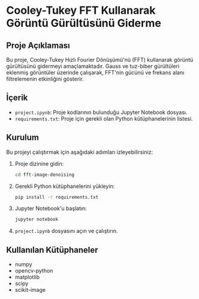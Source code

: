 # Cooley-Tukey FFT Kullanarak Görüntü Gürültüsünü Giderme

## Proje Açıklaması

Bu proje, Cooley-Tukey Hızlı Fourier Dönüşümü'nü (FFT) kullanarak görüntü gürültüsünü gidermeyi amaçlamaktadır. Gauss ve tuz-biber gürültüleri eklenmiş görüntüler üzerinde çalışarak, FFT'nin gücünü ve frekans alanı filtrelemenin etkinliğini gösterir.

## İçerik

- `project.ipynb`: Proje kodlarının bulunduğu Jupyter Notebook dosyası.
- `requirements.txt`: Proje için gerekli olan Python kütüphanelerinin listesi.

## Kurulum

Bu projeyi çalıştırmak için aşağıdaki adımları izleyebilirsiniz:


1. Proje dizinine gidin:
    ```bash
    cd fft-image-denoising
    ```

2. Gerekli Python kütüphanelerini yükleyin:
    ```bash
    pip install -r requirements.txt
    ```

3. Jupyter Notebook'u başlatın:
    ```bash
    jupyter notebook
    ```

4. `project.ipynb` dosyasını açın ve çalıştırın.

## Kullanılan Kütüphaneler

- numpy
- opencv-python
- matplotlib
- scipy
- scikit-image


